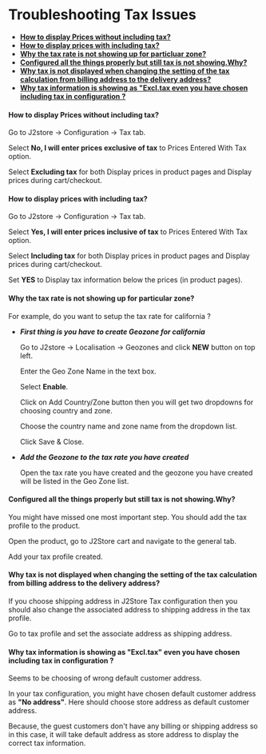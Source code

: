 # Troubleshooting Tax Issues

* **[How to display Prices without including tax?](#price_without_tax)**
* **[How to display prices with including tax?](#price_with_tax)**
* **[Why the tax rate is not showing up for particluar zone?](#zone_not_showing)**
* **[Configured all the things properly but still tax is not showing.Why?](#add_tax_profile)**
* **[Why tax is not displayed when changing the setting of the tax calculation from billing address to the delivery address?](#change_shipping_address)**
* **[Why tax information is showing as "Excl.tax even you have chosen including tax in configuration ?](wrong_tax_information)**

<a name="price_without_tax"></a>
#### How to display Prices without including tax?

Go to J2store -> Configuration -> Tax tab.

Select **No, I will enter prices exclusive of tax** to Prices Entered With Tax option.

Select **Excluding tax** for both Display prices in product pages and Display prices during cart/checkout.

<a name="price_with_tax"></a>
#### How to display prices with including tax?

Go to J2store -> Configuration -> Tax tab.

Select **Yes, I will enter prices inclusive of tax** to Prices Entered With Tax option.

Select **Including tax** for both Display prices in product pages and Display prices during cart/checkout.

Set **YES** to Display tax information below the prices (in product pages).

<a name="zone_not_showing"></a>
#### Why the tax rate is not showing up for particular zone?

For example, do you want to setup the tax rate for california ?

* ***First thing is you have to create Geozone for california***

  Go to J2store -> Localisation -> Geozones and click **NEW** button on top left.
  
  Enter the Geo Zone Name in the text box.
  
  Select **Enable**.
  
  Click on Add Country/Zone button then you will get two dropdowns for choosing country and zone.
  
  Choose the country name and zone name from the dropdown list.
  
  Click Save & Close.
  
* ***Add the Geozone to the tax rate you have created***

  Open the tax rate you have created and the geozone you have created will be listed in the Geo Zone list.
  
<a name="add_tax_profile"></a>
#### Configured all the things properly but still tax is not showing.Why?

You might have missed one most important step. You should add the tax profile to the product.

Open the product, go to J2Store cart and navigate to the general tab.

Add your tax profile created.

<a name="change_shipping_address"></a>
####  Why tax is not displayed when changing the setting of the tax calculation from billing address to the delivery address?

If you choose shipping address in J2Store Tax configuration then you should also change the associated address to shipping address in the tax profile.

Go to tax profile and set the associate address as shipping address.

<a name="wrong_tax_information"></a>
#### Why tax information is showing as **"Excl.tax"** even you have chosen including tax in configuration ?

Seems to be choosing of wrong default customer address.

In your tax configuration, you might have chosen default customer address as **"No address"**. Here should choose store address as default customer address.

Because, the guest customers don't have any billing or shipping address so in this case, it will take default address as store address to display the correct tax information.

